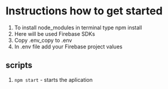# Instructions how to get started

1. To install node_modules in terminal type npm install
2. Here will be used Firebase SDKs
3. Copy .env_copy to .env
4. In .env file add your Firebase project values 

## scripts

1. `npm start` - starts the aplication
